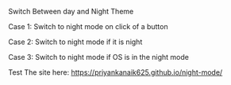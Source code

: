 Switch Between day and Night Theme

Case 1:
Switch to night mode on click of a button

Case 2:
Switch to night mode if it is night

Case 3:
Switch to night mode if OS is in the night mode

Test The site here: https://priyankanaik625.github.io/night-mode/

